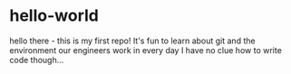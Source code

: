 # hello-world
hello there - this is my first repo!
It's fun to learn about git and the environment our engineers work in every day
I have no clue how to write code though...
